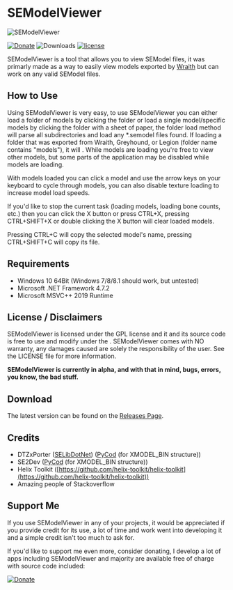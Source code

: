 # SEModelViewer

![SEModelViewer](https://i.imgur.com/DnFk6CT.png)

[![Donate](https://img.shields.io/badge/Donate-PayPal-yellowgreen.svg)](https://www.paypal.me/scobalula) ![Downloads](https://img.shields.io/github/downloads/Scobalula/SEModelViewer/total.svg) [![license](https://img.shields.io/github/license/Scobalula/SEModelViewer.svg)]()

SEModelViewer is a tool that allows you to view SEModel files, it was primarly made as a way to easily view models exported by [Wraith](http://aviacreations.com/wraith/) but can work on any valid SEModel files.

## How to Use 

Using SEModelViewer is very easy, to use SEModelViewer you can either load a folder of models by clicking the folder or load a single model/specific models by clicking the folder with a sheet of paper, the folder load method will parse all subdirectories and load any *.semodel files found. If loading a folder that was exported from Wraith, Greyhound, or Legion (folder name contains "models"), it will . While models are loading you're free to view other models, but some parts of the application may be disabled while models are loading.

With models loaded you can click a model and use the arrow keys on your keyboard to cycle through models, you can also disable texture loading to increase model load speeds.

If you'd like to stop the current task (loading models, loading bone counts, etc.) then you can click the X button or press CTRL+X, pressing CTRL+SHIFT+X or double clicking the X button will clear loaded models. 

Pressing CTRL+C will copy the selected model's name, pressing CTRL+SHIFT+C will copy its file.

## Requirements

* Windows 10 64Bit (Windows 7/8/8.1 should work, but untested)
* Microsoft .NET Framework 4.7.2
* Microsoft MSVC++ 2019 Runtime

## License / Disclaimers

SEModelViewer is licensed under the GPL license and it and its source code is free to use and modify under the . SEModelViewer comes with NO warranty, any damages caused are solely the responsibility of the user. See the LICENSE file for more information.

**SEModelViewer is currently in alpha, and with that in mind, bugs, errors, you know, the bad stuff.**

## Download

The latest version can be found on the [Releases Page](https://github.com/Scobalula/SEModelViewer/releases).

## Credits

* DTZxPorter ([SELibDotNet](https://github.com/dtzxporter/SELibDotNet)) ([PyCod](https://github.com/SE2Dev/PyCoD) (for XMODEL_BIN structure))
* SE2Dev ([PyCod](https://github.com/SE2Dev/PyCoD) (for XMODEL_BIN structure))
* Helix Toolkit ([https://github.com/helix-toolkit/helix-toolkit](https://github.com/helix-toolkit/helix-toolkit))
* Amazing people of Stackoverflow

## Support Me

If you use SEModelViewer in any of your projects, it would be appreciated if you provide credit for its use, a lot of time and work went into developing it and a simple credit isn't too much to ask for.

If you'd like to support me even more, consider donating, I develop a lot of apps including SEModelViewer and majority are available free of charge with source code included:

[![Donate](https://img.shields.io/badge/Donate-PayPal-yellowgreen.svg)](https://www.paypal.me/scobalula)
